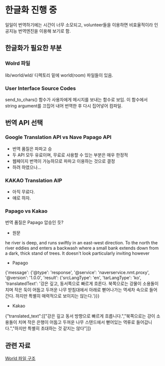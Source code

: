 # 한글화 진행 중

일일이 번역하기에는 시간이 너무 소모되고, volunteer들을 이용하면 비효율적이라 인공지능 번역엔진을 이용해 보기로 함.

## 한글화가 필요한 부분

### Wolrd 파일
lib/world/wld/ 디렉토리 밑에 world(room) 파일들이 있음.

### User Interface Source Codes
send_to_chars() 함수가 사용자에게 메시지를 보내는 함수로 보임.
이 함수에서 string argument를 끄집어 내어 번역한 후 다시 집어넣어 컴파일.

## 번역 API 선택

### Google Translation API vs Nave Papago API

- 번역 품질은 파파고 승
- 두 API 모두 유료이며, 무료로 사용할 수 있는 부분은 매우 한정적
- 웹페이지 번역이 가능하므로 파파고 이용하는 것으로 결정
- 하려 하였으나...

### KAKAO Translation AIP
- 아직 무료다.
- 얘로 하자.

### Papago vs Kakao 

번역 품질은 Papago 압승인 듯?

- 원문 

he river is deep, and runs swiftly in an east-west direction.  To the north the river eddies and enters a backwash where a small bank extends down from a dark, thick stand of trees.  It doesn't look particularly inviting however


- Papago

{'message': {'@type': 'response', '@service': 'naverservice.nmt.proxy', '@version': '1.0.0', 'result': {'srcLangType': 'en', 'tarLangType': 'ko', 'translatedText': '강은 깊고, 동서쪽으로 빠르게 흐른다. 북쪽으로는 강물이 소용돌이치며 작은 둑이 어둡고 두꺼운 나무 받침대에서 아래로 뻗어나가는 역세차 속으로 들어간다. 하지만 특별히 매력적으로 보이지는 않는다.'}}}


- Kakao

{"translated_text":[["강은 깊고 동서 방향으로 빠르게 흐릅니다.","북쪽으로는 강이 소용돌이 치며 작은 은행이 어둡고 두꺼운 나무 스탠드에서 뻗어있는 역류로 들어갑니다.","하지만 특별히 초대하는 것 같지는 않다"]]}





## 관련 자료

[World 파일 구조](https://www.circlemud.org/cdp/building/building-3.html)





